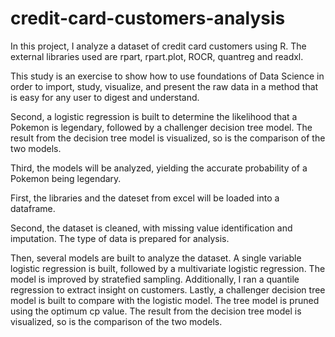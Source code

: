 # credit-card-customers-analysis
In this project, I analyze a dataset of credit card customers using R. 
The external libraries used are rpart, rpart.plot, ROCR, quantreg and readxl.

This study is an exercise to show how to use foundations of Data Science in order to import, study, visualize, and present the raw data in a method that is easy for any user to digest and understand.

Second, a logistic regression is built to determine the likelihood that a Pokemon is legendary, followed by a challenger decision tree model. The result from the decision tree model is visualized, so is the comparison of the two models.

Third, the models will be analyzed, yielding the accurate probability of a Pokemon being legendary.

First, the libraries and the dateset from excel will be loaded into a dataframe. 

Second, the dataset is cleaned, with missing value identification and imputation. The type of data is prepared for analysis.

Then, several models are built to analyze the dataset. A single variable logistic regression is built, followed by a multivariate logistic regression. The model is improved by stratefied sampling. Additionally, I ran a quantile regression to extract insight on customers. Lastly, a challenger decision tree model is built to compare with the logistic model. The tree model is pruned using the optimum cp value. The result from the decision tree model is visualized, so is the comparison of the two models.

